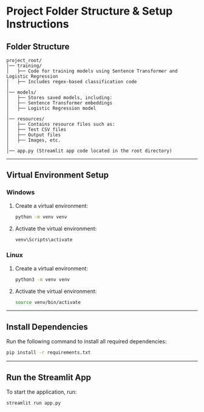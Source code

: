 # Project Folder Structure & Setup Instructions

## Folder Structure

```
project_root/
│── training/
│   ├── Code for training models using Sentence Transformer and Logistic Regression
│   ├── Includes regex-based classification code
│
│── models/
│   ├── Stores saved models, including:
│   ├── Sentence Transformer embeddings
│   ├── Logistic Regression model
│
│── resources/
│   ├── Contains resource files such as:
│   ├── Test CSV files
│   ├── Output files
│   ├── Images, etc.
│
│── app.py (Streamlit app code located in the root directory)
```

---

## Virtual Environment Setup

### Windows

1. Create a virtual environment:
   ```sh
   python -m venv venv
   ```
2. Activate the virtual environment:
   ```sh
   venv\Scripts\activate
   ```

### Linux

1. Create a virtual environment:
   ```sh
   python3 -m venv venv
   ```
2. Activate the virtual environment:
   ```sh
   source venv/bin/activate
   ```

---

## Install Dependencies

Run the following command to install all required dependencies:

```sh
pip install -r requirements.txt
```

---

## Run the Streamlit App

To start the application, run:

```sh
streamlit run app.py
```

